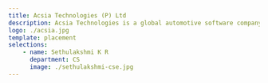 ```yaml
---
title: Acsia Technologies (P) Ltd
description: Acsia Technologies is a global automotive software company delivering end-to-end solutions and services to carmakers and Tier-1s.
logo: ./acsia.jpg
template: placement
selections:
    - name: Sethulakshmi K R
      department: CS
      image: ./sethulakshmi-cse.jpg
---
```

